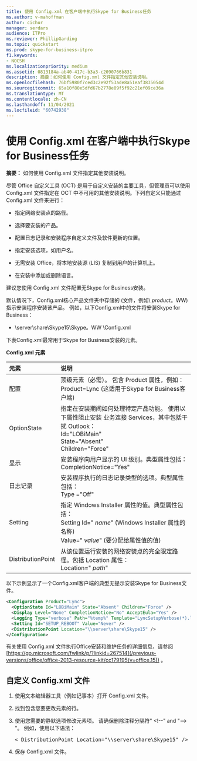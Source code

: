 ```yaml
---
title: 使用 Config.xml 在客户端中执行Skype for Business任务
ms.author: v-mahoffman
author: cichur
manager: serdars
audience: ITPro
ms.reviewer: PhillipGarding
ms.topic: quickstart
ms.prod: skype-for-business-itpro
f1.keywords:
- NOCSH
ms.localizationpriority: medium
ms.assetid: 0813184a-ab40-417c-b3a3-c2090766b831
description: 摘要：如何使用 Config.xml 文件指定其他安装说明。
ms.openlocfilehash: 76bf5980f7ced3c2e92f53ade8a51eaf3835054d
ms.sourcegitcommit: 65a10f80e5dfd67b2778e09f5f92c21ef09ce36a
ms.translationtype: MT
ms.contentlocale: zh-CN
ms.lasthandoff: 11/04/2021
ms.locfileid: "60742938"
---
```

# <a name="use-configxml-to-perform-installation-tasks-in-skype-for-business-clients"></a>使用 Config.xml 在客户端中执行Skype for Business任务

**摘要：** 如何使用 Config.xml 文件指定其他安装说明。

尽管 Office 自定义工具 (OCT) 是用于自定义安装的主要工具，但管理员可以使用 Config.xml 文件指定在 OCT 中不可用的其他安装说明。下列自定义只能通过 Config.xml 文件来进行：

- 指定网络安装点的路径。

- 选择要安装的产品。

- 配置日志记录和安装程序自定义文件及软件更新的位置。

- 指定安装选项，如用户名。

- 无需安装 Office，将本地安装源 (LIS) 复制到用户的计算机上。

- 在安装中添加或删除语言。

建议您使用 Config.xml 文件配置无Skype for Business安装。 

默认情况下，Config.xml核心产品文件夹中存储的 (文件，例如\ _product_。WW) 指示安装程序安装该产品。 例如，以下Config.xml中的文件将安装Skype for Business：

- \\server\share\Skype15\Skype。WW \Config.xml

下表Config.xml最常用于Skype for Business安装的元素。

**Config.xml 元素**


| **元素**              | **说明**                                                                                                                                                                                                                                                                                         |
|:-------------------------|:--------------------------------------------------------------------------------------------------------------------------------------------------------------------------------------------------------------------------------------------------------------------------------------------------------|
| 配置  <br/>     | 顶级元素（必需）。 包含 Product 属性，例如：Product=Lync (这适用于Skype for Business客户端)   <br/>                                                                                                                                                          |
| OptionState  <br/>       | 指定在安装期间如何处理特定产品功能。 使用以下属性阻止安装 业务连接 Services，其中包括干扰 Outlook： <br/>  Id="LOBiMain" <br/>  State="Absent" <br/>  Children="Force" <br/> |
| 显示  <br/>           | 安装程序向用户显示的 UI 级别。典型属性包括： <br/>  CompletionNotice="Yes"                                                                                                                                                                                |
| 日志记录  <br/>           | 安装程序执行的日志记录类型的选项。典型属性包括： <br/>  Type ="Off"                                                                                                                                                                                       |
| Setting  <br/>           | 指定 Windows Installer 属性的值。典型属性包括：<br/>  Setting Id=" *name*" (Windows Installer 属性的名称)   <br/>  Value=" *value*" (要分配给属性值的值)   <br/>                                                             |
| DistributionPoint  <br/> | 从该位置运行安装的网络安装点的完全限定路径。包括 Location 属性：<br/>  Location=" *path*"  <br/>                                                                                                                                     |

以下示例显示了一个Config.xml客户端的典型无提示安装Skype for Business文件。 

```xml
<Configuration Product="Lync"> 
  <OptionState Id="LOBiMain" State="Absent" Children="Force" /> 
  <Display Level="None" CompletionNotice="No" AcceptEula="Yes" /> 
  <Logging Type="verbose" Path="%temp%" Template="LyncSetupVerbose(*).log" />
  <Setting Id="SETUP_REBOOT" Value="Never" /> 
  <DistributionPoint Location="\\server\share\Skype15" /> 
</Configuration>
```

有关使用 Config.xml 文件执行Office安装和维护任务的详细信息，请参阅 [https://go.microsoft.com/fwlink/p/?linkid=267514](/previous-versions/office/office-2013-resource-kit/cc179195(v=office.15)) 。

## <a name="to-customize-the-configxml-file"></a>自定义 Config.xml 文件

1. 使用文本编辑器工具（例如记事本）打开 Config.xml 文件。

2. 找到包含您要更改元素的行。

3. 使用您需要的静默选项修改元素项。 请确保删除注释分隔符" \<!--" and "--\> "。 例如，使用以下语法：

   <pre>
   < DistributionPoint Location="\\server\share\Skype15" />
   </pre>

4. 保存 Config.xml 文件。